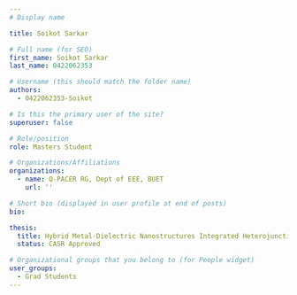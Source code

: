 ```yaml
---
# Display name

title: Soikot Sarkar

# Full name (for SEO)
first_name: Soikot Sarkar
last_name: 0422062353

# Username (this should match the folder name)
authors:
  - 0422062353-Soikot

# Is this the primary user of the site?
superuser: false

# Role/position
role: Masters Student 

# Organizations/Affiliations
organizations:
  - name: Q-PACER RG, Dept of EEE, BUET
    url: ''

# Short bio (displayed in user profile at end of posts)
bio: 

thesis:
  title: Hybrid Metal-Dielectric Nanostructures Integrated Heterojunction Thin Film Solar Cell for Efficiency
  status: CASR Approved

# Organizational groups that you belong to (for People widget)
user_groups:
  - Grad Students
---
```

